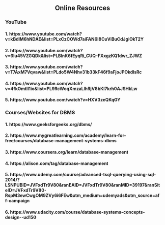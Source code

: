 <h2 align="center"> Online Resources</h2>
<h3>YouTube</h3>
<h4>1. https://www.youtube.com/watch?v=kBdlM6hNDAE&list=PLxCzCOWd7aiFAN6I8CuViBuCdJgiOkT2Y</h4>
<h4>2. https://www.youtube.com/watch?v=6Iu45VZGQDk&list=PLBlnK6fEyqRi_CUQ-FXxgzKQ1dwr_ZJWZ</h4>
<h4>3. https://www.youtube.com/watch?v=T7AxM7Vqvaw&list=PLdo5W4Nhv31b33kF46f9aFjoJPOkdlsRc</h4>
<h4>4. https://www.youtube.com/watch?v=4fkOmtII1io&list=PL9RcWoqXmzaLIhRjV8bKl7krh0AJSHkLw</h4>
<h4>5. https://www.youtube.com/watch?v=HXV3zeQKqGY</h4>

<h3>Courses/Websites for DBMS</h3>
<h4>1. https://www.geeksforgeeks.org/dbms/</h4>
<h4>2. https://www.mygreatlearning.com/academy/learn-for-free/courses/database-management-systems-dbms</h4>
<h4>3. https://www.coursera.org/learn/database-management</h4>
<h4>4. https://alison.com/tag/database-management</h4>
<h4>5. https://www.udemy.com/course/advanced-tsql-querying-using-sql-2014/?LSNPUBID=JVFxdTr9V80&ranEAID=JVFxdTr9V80&ranMID=39197&ranSiteID=JVFxdTr9V80-RspM3ewCwgOM9ZVy6i6FEw&utm_medium=udemyads&utm_source=aff-campaign</h4>
<h4>6. https://www.udacity.com/course/database-systems-concepts-design--ud150</h4>

